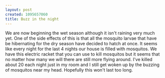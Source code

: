 ```yaml
--- 
layout: post
created: 1095657060
title: Buzz in the night
---
```

We are now beginning the wet season although it isn't raining very much yet.  One of the side effects of this is that all the mosquito larvae that have be hibernating for the dry season have decided to hatch at once.  It seems like every night for the last 4 nights our house is filled with mosquitos.  We have this electric racket that you can use to kill mosquitos but it seems that no matter how many we will there are still more flying around.  I've killed about 20 each night just in my room and I still get woken up by the buzzing of mosquitos near my head.  Hopefully this won't last too long.
